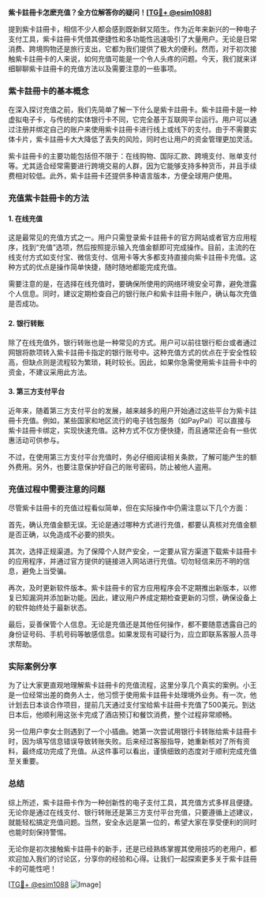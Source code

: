 **紫卡註冊卡怎麽充值？全方位解答你的疑问！[[TG💪+ @esim1088](https://t.me/s/esim1088)]**

提到紫卡註冊卡，相信不少人都会感到既新鲜又陌生。作为近年来新兴的一种电子支付工具，紫卡註冊卡凭借其便捷性和多功能性迅速吸引了大量用户。无论是日常消费、跨境购物还是旅行支出，它都为我们提供了极大的便利。然而，对于初次接触紫卡註冊卡的人来说，如何充值可能是一个令人头疼的问题。今天，我们就来详细聊聊紫卡註冊卡的充值方法以及需要注意的一些事项。

### 紫卡註冊卡的基本概念

在深入探讨充值之前，我们先简单了解一下什么是紫卡註冊卡。紫卡註冊卡是一种虚拟电子卡，与传统的实体银行卡不同，它完全基于互联网平台运行。用户可以通过注册并绑定自己的账户来使用紫卡註冊卡进行线上或线下的支付。由于不需要实体卡片，紫卡註冊卡大大降低了丢失的风险，同时也让用户的资金管理更加灵活。

紫卡註冊卡的主要功能包括但不限于：在线购物、国际汇款、跨境支付、账单支付等。尤其适合经常需要进行跨境交易的人群，因为它能够支持多种货币，并且手续费相对较低。此外，紫卡註冊卡还提供多种语言版本，方便全球用户使用。

### 充值紫卡註冊卡的方法

#### 1. 在线充值

这是最常见的充值方式之一。用户只需登录紫卡註冊卡的官方网站或者官方应用程序，找到“充值”选项，然后按照提示输入充值金额即可完成操作。目前，主流的在线支付方式如支付宝、微信支付、信用卡等大多都支持直接向紫卡註冊卡充值。这种方式的优点是操作简单快捷，随时随地都能完成充值。

需要注意的是，在选择在线充值时，要确保所使用的网络环境安全可靠，避免泄露个人信息。同时，建议定期检查自己的银行账户和紫卡註冊卡账户，确认每次充值是否成功。

#### 2. 银行转账

除了在线充值外，银行转账也是一种常见的方式。用户可以前往银行柜台或者通过网银将款项转入紫卡註冊卡指定的银行账号中。这种充值方式的优点在于安全性较高，但缺点则是流程较为繁琐，耗时较长。因此，如果你急需使用紫卡註冊卡中的资金，不建议采用此方法。

#### 3. 第三方支付平台

近年来，随着第三方支付平台的发展，越来越多的用户开始通过这些平台为紫卡註冊卡充值。例如，某些国家和地区流行的电子钱包服务（如PayPal）可以直接与紫卡註冊卡绑定，实现快速充值。这种方式不仅方便快捷，而且通常还会有一些优惠活动可供参与。

不过，在使用第三方支付平台充值时，务必仔细阅读相关条款，了解可能产生的额外费用。另外，也要注意保护好自己的账号密码，防止被他人盗用。

### 充值过程中需要注意的问题

尽管紫卡註冊卡的充值过程看似简单，但在实际操作中仍需注意以下几个方面：

首先，确认充值金额无误。无论是通过哪种方式进行充值，都要认真核对充值金额是否正确，以免造成不必要的损失。

其次，选择正规渠道。为了保障个人财产安全，一定要从官方渠道下载紫卡註冊卡的应用程序，并通过官方提供的链接进入网站进行充值。切勿轻信来历不明的信息，避免上当受骗。

再次，及时更新软件版本。紫卡註冊卡的官方应用程序会不定期推出新版本，以修复已知漏洞并添加新功能。因此，建议用户养成定期检查更新的习惯，确保设备上的软件始终处于最新状态。

最后，妥善保管个人信息。无论是充值还是其他任何操作，都不要随意透露自己的身份证号码、手机号码等敏感信息。如果发现有可疑行为，应立即联系客服人员寻求帮助。

### 实际案例分享

为了让大家更直观地理解紫卡註冊卡的充值流程，这里分享几个真实的案例。小王是一位经常出差的商务人士，他习惯于使用紫卡註冊卡处理境外业务。有一次，他计划去日本谈合作项目，提前几天通过支付宝给紫卡註冊卡充值了500美元。到达日本后，他顺利用这张卡完成了酒店预订和餐饮消费，整个过程非常顺畅。

另一位用户李女士则遇到了一个小插曲。她第一次尝试用银行卡转账给紫卡註冊卡时，因为填写信息错误导致转账失败。后来经过客服指导，她重新核对了所有资料，最终成功完成了充值。从这件事可以看出，谨慎细致的态度对于顺利完成充值至关重要。

### 总结

综上所述，紫卡註冊卡作为一种创新性的电子支付工具，其充值方式多样且便捷。无论你是通过在线支付、银行转账还是第三方支付平台充值，只要遵循上述建议，就能轻松搞定充值问题。当然，安全永远是第一位的，希望大家在享受便利的同时也能时刻保持警惕。

无论你是初次接触紫卡註冊卡的新手，还是已经熟练掌握其使用技巧的老用户，都欢迎加入我们的讨论区，分享你的经验和心得。让我们一起探索更多关于紫卡註冊卡的可能性吧！

[[TG💪+ @esim1088](https://t.me/s/esim1088) ![Image](https://i.postimg.cc/4NQfJmqS/Snipaste-2025-05-13-00-14-12.png)]